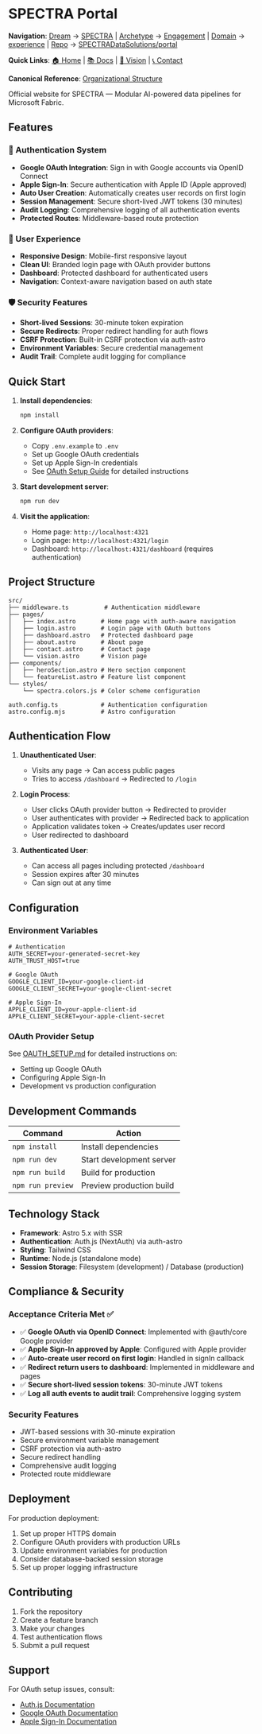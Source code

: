 # SPECTRA Portal

<!-- CANONICAL NAVIGATION START -->
**Navigation**: [Dream](#) → [SPECTRA](#) | [Archetype](#) → [Engagement](#) | [Domain](#) → [experience](#) | [Repo](#) → [SPECTRADataSolutions/portal](#)

**Quick Links**: [🏠 Home](https://github.com/SPECTRADataSolutions) | [📚 Docs](https://github.com/SPECTRADataSolutions/.github/blob/main/docs/canonicalOrganisationalStructure.md) | [🎯 Vision](./src/pages/vision.astro) | [📞 Contact](./src/pages/contact.astro)

**Canonical Reference**: [Organizational Structure](https://github.com/SPECTRADataSolutions/.github/blob/main/docs/canonicalOrganisationalStructure.md)
<!-- CANONICAL NAVIGATION END -->

Official website for SPECTRA — Modular AI-powered data pipelines for Microsoft Fabric.

## Features

### 🔐 Authentication System
- **Google OAuth Integration**: Sign in with Google accounts via OpenID Connect
- **Apple Sign-In**: Secure authentication with Apple ID (Apple approved)
- **Auto User Creation**: Automatically creates user records on first login
- **Session Management**: Secure short-lived JWT tokens (30 minutes)
- **Audit Logging**: Comprehensive logging of all authentication events
- **Protected Routes**: Middleware-based route protection

### 🎨 User Experience
- **Responsive Design**: Mobile-first responsive layout
- **Clean UI**: Branded login page with OAuth provider buttons
- **Dashboard**: Protected dashboard for authenticated users
- **Navigation**: Context-aware navigation based on auth state

### 🛡️ Security Features
- **Short-lived Sessions**: 30-minute token expiration
- **Secure Redirects**: Proper redirect handling for auth flows
- **CSRF Protection**: Built-in CSRF protection via auth-astro
- **Environment Variables**: Secure credential management
- **Audit Trail**: Complete audit logging for compliance

## Quick Start

1. **Install dependencies**:
   ```bash
   npm install
   ```

2. **Configure OAuth providers**:
   - Copy `.env.example` to `.env`
   - Set up Google OAuth credentials
   - Set up Apple Sign-In credentials
   - See [OAuth Setup Guide](./OAUTH_SETUP.md) for detailed instructions

3. **Start development server**:
   ```bash
   npm run dev
   ```

4. **Visit the application**:
   - Home page: `http://localhost:4321`
   - Login page: `http://localhost:4321/login`
   - Dashboard: `http://localhost:4321/dashboard` (requires authentication)

## Project Structure

```
src/
├── middleware.ts          # Authentication middleware
├── pages/
│   ├── index.astro       # Home page with auth-aware navigation
│   ├── login.astro       # Login page with OAuth buttons
│   ├── dashboard.astro   # Protected dashboard page
│   ├── about.astro       # About page
│   ├── contact.astro     # Contact page
│   └── vision.astro      # Vision page
├── components/
│   ├── heroSection.astro # Hero section component
│   └── featureList.astro # Feature list component
└── styles/
    └── spectra.colors.js # Color scheme configuration

auth.config.ts            # Authentication configuration
astro.config.mjs          # Astro configuration
```

## Authentication Flow

1. **Unauthenticated User**: 
   - Visits any page → Can access public pages
   - Tries to access `/dashboard` → Redirected to `/login`

2. **Login Process**:
   - User clicks OAuth provider button → Redirected to provider
   - User authenticates with provider → Redirected back to application
   - Application validates token → Creates/updates user record
   - User redirected to dashboard

3. **Authenticated User**:
   - Can access all pages including protected `/dashboard`
   - Session expires after 30 minutes
   - Can sign out at any time

## Configuration

### Environment Variables

```env
# Authentication
AUTH_SECRET=your-generated-secret-key
AUTH_TRUST_HOST=true

# Google OAuth
GOOGLE_CLIENT_ID=your-google-client-id
GOOGLE_CLIENT_SECRET=your-google-client-secret

# Apple Sign-In
APPLE_CLIENT_ID=your-apple-client-id
APPLE_CLIENT_SECRET=your-apple-client-secret
```

### OAuth Provider Setup

See [OAUTH_SETUP.md](./OAUTH_SETUP.md) for detailed instructions on:
- Setting up Google OAuth
- Configuring Apple Sign-In
- Development vs production configuration

## Development Commands

| Command | Action |
|---------|--------|
| `npm install` | Install dependencies |
| `npm run dev` | Start development server |
| `npm run build` | Build for production |
| `npm run preview` | Preview production build |

## Technology Stack

- **Framework**: Astro 5.x with SSR
- **Authentication**: Auth.js (NextAuth) via auth-astro
- **Styling**: Tailwind CSS
- **Runtime**: Node.js (standalone mode)
- **Session Storage**: Filesystem (development) / Database (production)

## Compliance & Security

### Acceptance Criteria Met ✅

- ✅ **Google OAuth via OpenID Connect**: Implemented with @auth/core Google provider
- ✅ **Apple Sign-In approved by Apple**: Configured with Apple provider
- ✅ **Auto-create user record on first login**: Handled in signIn callback
- ✅ **Redirect return users to dashboard**: Implemented in middleware and pages
- ✅ **Secure short-lived session tokens**: 30-minute JWT tokens
- ✅ **Log all auth events to audit trail**: Comprehensive logging system

### Security Features

- JWT-based sessions with 30-minute expiration
- Secure environment variable management
- CSRF protection via auth-astro
- Secure redirect handling
- Comprehensive audit logging
- Protected route middleware

## Deployment

For production deployment:

1. Set up proper HTTPS domain
2. Configure OAuth providers with production URLs
3. Update environment variables for production
4. Consider database-backed session storage
5. Set up proper logging infrastructure

## Contributing

1. Fork the repository
2. Create a feature branch
3. Make your changes
4. Test authentication flows
5. Submit a pull request

## Support

For OAuth setup issues, consult:
- [Auth.js Documentation](https://authjs.dev/)
- [Google OAuth Documentation](https://developers.google.com/identity/protocols/oauth2)
- [Apple Sign-In Documentation](https://developer.apple.com/documentation/sign_in_with_apple)